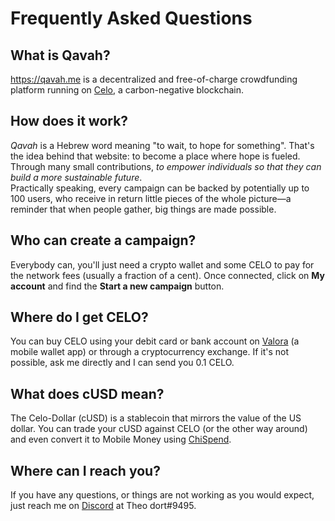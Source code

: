 # Frequently Asked Questions

## What is Qavah?
https://qavah.me is a decentralized and free-of-charge crowdfunding platform running on [Celo](https://celo.org/), a carbon-negative blockchain.

## How does it work?
*Qavah* is a Hebrew word meaning "to wait, to hope for something". That's the idea behind that website: to become a place where hope is fueled. Through many small contributions, *to empower individuals so that they can build a more sustainable future*.  
Practically speaking, every campaign can be backed by potentially up to 100 users, who receive in return little pieces of the whole picture—a reminder that when people gather, big things are made possible.

## Who can create a campaign?
Everybody can, you'll just need a crypto wallet and some CELO to pay for the network fees (usually a fraction of a cent). Once connected, click on **My account** and find the **Start a new campaign** button.

## Where do I get CELO?
You can buy CELO using your debit card or bank account on [Valora](https://valoraapp.com/) (a mobile wallet app) or through a cryptocurrency exchange. If it's not possible, ask me directly and I can send you 0.1 CELO.

## What does cUSD mean?
The Celo-Dollar (cUSD) is a stablecoin that mirrors the value of the US dollar. You can trade your cUSD against CELO (or the other way around) and even convert it to Mobile Money using [ChiSpend](https://chispend.com/).

## Where can I reach you?
If you have any questions, or things are not working as you would expect, just reach me on [Discord](https://discord.com) at Theo dort#9495.
